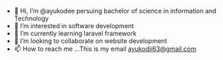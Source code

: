 
- 👋 Hi, I’m @ayukodee persuing bachelor of science in information and Technology
- 👀 I’m interested in software development
- 🌱 I’m currently learning laravel framework
- 💞️ I’m looking to collaborate on website development
- 📫 How to reach me ...This is my email ayukodii63@gmail.com

<!---
ayukodee/ayukodee is a ✨ special ✨ repository because its `README.md` (this file) appears on your GitHub profile.
You can click the Preview link to take a look at your changes.
--->
